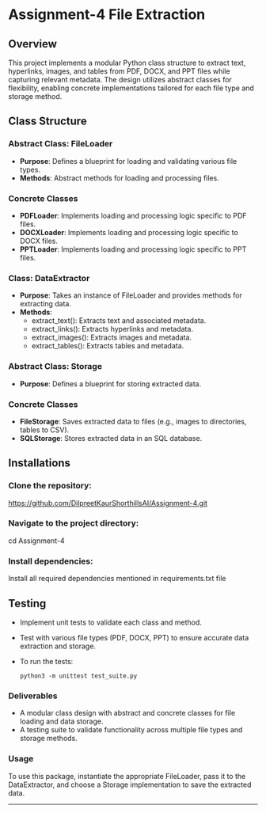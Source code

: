 # Assignment-4 File Extraction

## Overview

This project implements a modular Python class structure to extract text, hyperlinks, images, and tables from PDF, DOCX, and PPT files while capturing relevant metadata. The design utilizes abstract classes for flexibility, enabling concrete implementations tailored for each file type and storage method.

## Class Structure

### Abstract Class: FileLoader

- **Purpose**: Defines a blueprint for loading and validating various file types.
- **Methods**: Abstract methods for loading and processing files.

### Concrete Classes

- **PDFLoader**: Implements loading and processing logic specific to PDF files.
- **DOCXLoader**: Implements loading and processing logic specific to DOCX files.
- **PPTLoader**: Implements loading and processing logic specific to PPT files.

### Class: DataExtractor

- **Purpose**: Takes an instance of FileLoader and provides methods for extracting data.
- **Methods**:
  - extract_text(): Extracts text and associated metadata.
  - extract_links(): Extracts hyperlinks and metadata.
  - extract_images(): Extracts images and metadata.
  - extract_tables(): Extracts tables and metadata.

### Abstract Class: Storage

- **Purpose**: Defines a blueprint for storing extracted data.
  
### Concrete Classes

- **FileStorage**: Saves extracted data to files (e.g., images to directories, tables to CSV).
- **SQLStorage**: Stores extracted data in an SQL database.

 ## Installations

### Clone the repository:

https://github.com/DilpreetKaurShorthillsAI/Assignment-4.git
  
### Navigate to the project directory:

cd Assignment-4

### Install dependencies: 

Install all required dependencies mentioned in requirements.txt file

## Testing

- Implement unit tests to validate each class and method.
- Test with various file types (PDF, DOCX, PPT) to ensure accurate data extraction and storage.
- To run the tests:
  
  ```
  python3 -m unittest test_suite.py

### Deliverables

- A modular class design with abstract and concrete classes for file loading and data storage.
- A testing suite to validate functionality across multiple file types and storage methods.

### Usage

To use this package, instantiate the appropriate FileLoader, pass it to the DataExtractor, and choose a Storage implementation to save the extracted data.

---
